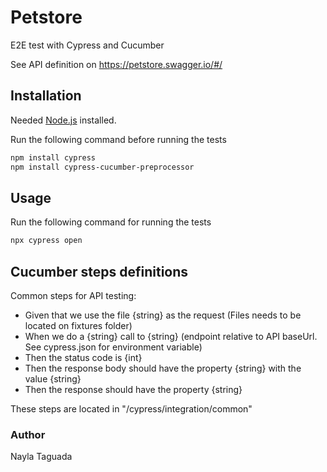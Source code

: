 # Petstore

E2E test with Cypress and Cucumber

See API definition on https://petstore.swagger.io/#/

## Installation

Needed [Node.js](https://nodejs.dev/) installed.

Run the following command before running the tests
```bash
npm install cypress
npm install cypress-cucumber-preprocessor
```

## Usage

Run the following command for running the tests

```bash
npx cypress open
```

## Cucumber steps definitions
Common steps for API testing: 
 - Given that we use the file {string} as the request  (Files needs to be located on fixtures folder)
 - When we do a {string} call to {string} (endpoint relative to API baseUrl. See cypress.json for environment variable)
 - Then the status code is {int}
 - Then the response body should have the property {string} with the value {string}
 - Then the response should have the property {string}

These steps are located in "/cypress/integration/common"

### Author
Nayla Taguada
